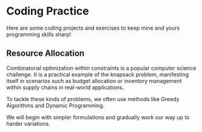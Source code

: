 # Coding Practice
Here are some coding projects and exercises to keep mine and yours programming skills sharp!

## Resource Allocation
Combinatorial optimization within constraints is a popular computer science challenge. It is a practical example of the knapsack problem, manifesting itself in scenarios such as budget allocation or inventory management within supply chains in real-world applications. 

To tackle these kinds of problems, we often use methods like Greedy Algorithms and Dynamic Programming.

We will begin with simpler formulations and gradually work our way up to harder variations.

<!--
## Calculator
I begin by creating a basic Calculator class featuring just two methods, gradually progressing towards a more intricate version that handles parentheses and more complex operations.
-->


